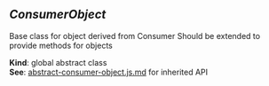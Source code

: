 <a name="ConsumerObject"></a>

## *ConsumerObject*
Base class for object derived from Consumer
Should be extended to provide methods for objects

**Kind**: global abstract class  
**See**: [abstract-consumer-object.js.md](abstract-consumer-object.js.md) for inherited API  

